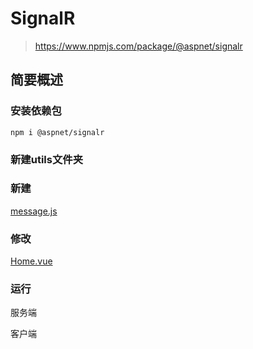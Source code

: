 # SignalR

> https://www.npmjs.com/package/@aspnet/signalr 

## 简要概述

### 安装依赖包

```shell
npm i @aspnet/signalr
```

### 新建utils文件夹

### 新建

[message.js](src/utils/message.js)

### 修改

[Home.vue](src/views/Home.vue)

### 运行

服务端

客户端


